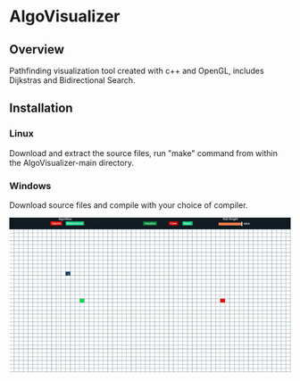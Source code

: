 # AlgoVisualizer

## Overview

Pathfinding visualization tool created with c++ and OpenGL, includes Dijkstras and Bidirectional Search.

## Installation

### Linux
Download and extract the source files, run "make" command from within the AlgoVisualizer-main directory. 
### Windows
Download source files and compile with your choice of compiler.
  
![demo](https://github.com/rcorry/AlgoVisualizer/blob/main/vid/demo.gif)
